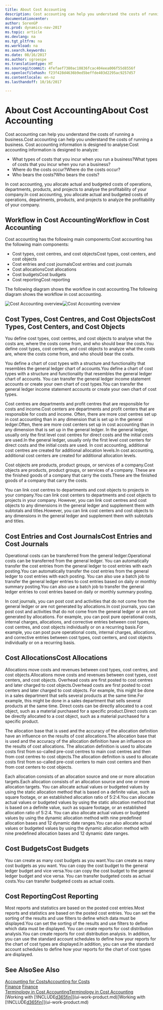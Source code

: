 ```yaml
---
title: About Cost Accounting
description: Cost accounting can help you understand the costs of running a business.
documentationcenter: 
author: SorenGP
ms.prod: dynamics-nav-2017
ms.topic: article
ms.devlang: na
ms.tgt_pltfrm: na
ms.workload: na
ms.search.keywords: 
ms.date: 08/16/2017
ms.author: sgroespe
ms.translationtype: HT
ms.sourcegitcommit: 4fefaef7380ac10836fcac404eea006f55d8556f
ms.openlocfilehash: f23f428d4636b9ed5beffde403d2295ac9257d57
ms.contentlocale: en-nz
ms.lasthandoff: 10/16/2017

---
```

# <a name="about-cost-accounting"></a><span data-ttu-id="e9f1d-103">About Cost Accounting</span><span class="sxs-lookup"><span data-stu-id="e9f1d-103">About Cost Accounting</span></span>
<span data-ttu-id="e9f1d-104">Cost accounting can help you understand the costs of running a business.</span><span class="sxs-lookup"><span data-stu-id="e9f1d-104">Cost accounting can help you understand the costs of running a business.</span></span> <span data-ttu-id="e9f1d-105">Cost accounting information is designed to analyse:</span><span class="sxs-lookup"><span data-stu-id="e9f1d-105">Cost accounting information is designed to analyze:</span></span>  

-   <span data-ttu-id="e9f1d-106">What types of costs that you incur when you run a business?</span><span class="sxs-lookup"><span data-stu-id="e9f1d-106">What types of costs that you incur when you run a business?</span></span>  
-   <span data-ttu-id="e9f1d-107">Where do the costs occur?</span><span class="sxs-lookup"><span data-stu-id="e9f1d-107">Where do the costs occur?</span></span>  
-   <span data-ttu-id="e9f1d-108">Who bears the costs?</span><span class="sxs-lookup"><span data-stu-id="e9f1d-108">Who bears the costs?</span></span>  

<span data-ttu-id="e9f1d-109">In cost accounting, you allocate actual and budgeted costs of operations, departments, products, and projects to analyse the profitability of your company.</span><span class="sxs-lookup"><span data-stu-id="e9f1d-109">In cost accounting, you allocate actual and budgeted costs of operations, departments, products, and projects to analyze the profitability of your company.</span></span>  

## <a name="workflow-in-cost-accounting"></a><span data-ttu-id="e9f1d-110">Workflow in Cost Accounting</span><span class="sxs-lookup"><span data-stu-id="e9f1d-110">Workflow in Cost Accounting</span></span>  
<span data-ttu-id="e9f1d-111">Cost accounting has the following main components:</span><span class="sxs-lookup"><span data-stu-id="e9f1d-111">Cost accounting has the following main components:</span></span>  

-   <span data-ttu-id="e9f1d-112">Cost types, cost centres, and cost objects</span><span class="sxs-lookup"><span data-stu-id="e9f1d-112">Cost types, cost centers, and cost objects</span></span>  
-   <span data-ttu-id="e9f1d-113">Cost entries and cost journals</span><span class="sxs-lookup"><span data-stu-id="e9f1d-113">Cost entries and cost journals</span></span>  
-   <span data-ttu-id="e9f1d-114">Cost allocations</span><span class="sxs-lookup"><span data-stu-id="e9f1d-114">Cost allocations</span></span>  
-   <span data-ttu-id="e9f1d-115">Cost budgets</span><span class="sxs-lookup"><span data-stu-id="e9f1d-115">Cost budgets</span></span>
-   <span data-ttu-id="e9f1d-116">Cost reporting</span><span class="sxs-lookup"><span data-stu-id="e9f1d-116">Cost reporting</span></span>  

<span data-ttu-id="e9f1d-117">The following diagram shows the workflow in cost accounting.</span><span class="sxs-lookup"><span data-stu-id="e9f1d-117">The following diagram shows the workflow in cost accounting.</span></span>  

<span data-ttu-id="e9f1d-118">![Cost Accounting overview](media/costaccountingoverview.png "CostAccountingOverview")</span><span class="sxs-lookup"><span data-stu-id="e9f1d-118">![Cost Accounting overview](media/costaccountingoverview.png "CostAccountingOverview")</span></span>  

## <a name="cost-types-cost-centers-and-cost-objects"></a><span data-ttu-id="e9f1d-119">Cost Types, Cost Centres, and Cost Objects</span><span class="sxs-lookup"><span data-stu-id="e9f1d-119">Cost Types, Cost Centers, and Cost Objects</span></span>  
<span data-ttu-id="e9f1d-120">You define cost types, cost centres, and cost objects to analyse what the costs are, where the costs come from, and who should bear the costs.</span><span class="sxs-lookup"><span data-stu-id="e9f1d-120">You define cost types, cost centers, and cost objects to analyze what the costs are, where the costs come from, and who should bear the costs.</span></span>  

<span data-ttu-id="e9f1d-121">You define a chart of cost types with a structure and functionality that resembles the general ledger chart of accounts.</span><span class="sxs-lookup"><span data-stu-id="e9f1d-121">You define a chart of cost types with a structure and functionality that resembles the general ledger chart of accounts.</span></span> <span data-ttu-id="e9f1d-122">You can transfer the general ledger income statement accounts or create your own chart of cost types.</span><span class="sxs-lookup"><span data-stu-id="e9f1d-122">You can transfer the general ledger income statement accounts or create your own chart of cost types.</span></span>  

<span data-ttu-id="e9f1d-123">Cost centres are departments and profit centres that are responsible for costs and income.</span><span class="sxs-lookup"><span data-stu-id="e9f1d-123">Cost centers are departments and profit centers that are responsible for costs and income.</span></span> <span data-ttu-id="e9f1d-124">Often, there are more cost centres set up in cost accounting than in any dimension that is set up in the general ledger.</span><span class="sxs-lookup"><span data-stu-id="e9f1d-124">Often, there are more cost centers set up in cost accounting than in any dimension that is set up in the general ledger.</span></span> <span data-ttu-id="e9f1d-125">In the general ledger, usually only the first level cost centres for direct costs and the initial costs are used.</span><span class="sxs-lookup"><span data-stu-id="e9f1d-125">In the general ledger, usually only the first level cost centers for direct costs and the initial costs are used.</span></span> <span data-ttu-id="e9f1d-126">In cost accounting, additional cost centres are created for additional allocation levels.</span><span class="sxs-lookup"><span data-stu-id="e9f1d-126">In cost accounting, additional cost centers are created for additional allocation levels.</span></span>  

<span data-ttu-id="e9f1d-127">Cost objects are products, product groups, or services of a company.</span><span class="sxs-lookup"><span data-stu-id="e9f1d-127">Cost objects are products, product groups, or services of a company.</span></span> <span data-ttu-id="e9f1d-128">These are the finished goods of a company that carry the costs.</span><span class="sxs-lookup"><span data-stu-id="e9f1d-128">These are the finished goods of a company that carry the costs.</span></span>  

<span data-ttu-id="e9f1d-129">You can link cost centres to departments and cost objects to projects in your company.</span><span class="sxs-lookup"><span data-stu-id="e9f1d-129">You can link cost centers to departments and cost objects to projects in your company.</span></span> <span data-ttu-id="e9f1d-130">However, you can link cost centres and cost objects to any dimensions in the general ledger and supplement them with subtotals and titles.</span><span class="sxs-lookup"><span data-stu-id="e9f1d-130">However, you can link cost centers and cost objects to any dimensions in the general ledger and supplement them with subtotals and titles.</span></span>  

## <a name="cost-entries-and-cost-journals"></a><span data-ttu-id="e9f1d-131">Cost Entries and Cost Journals</span><span class="sxs-lookup"><span data-stu-id="e9f1d-131">Cost Entries and Cost Journals</span></span>  
<span data-ttu-id="e9f1d-132">Operational costs can be transferred from the general ledger.</span><span class="sxs-lookup"><span data-stu-id="e9f1d-132">Operational costs can be transferred from the general ledger.</span></span> <span data-ttu-id="e9f1d-133">You can automatically transfer the cost entries from the general ledger to cost entries with each posting.</span><span class="sxs-lookup"><span data-stu-id="e9f1d-133">You can automatically transfer the cost entries from the general ledger to cost entries with each posting.</span></span> <span data-ttu-id="e9f1d-134">You can also use a batch job to transfer the general ledger entries to cost entries based on daily or monthly summary posting.</span><span class="sxs-lookup"><span data-stu-id="e9f1d-134">You can also use a batch job to transfer the general ledger entries to cost entries based on daily or monthly summary posting.</span></span>  

<span data-ttu-id="e9f1d-135">In cost journals, you can post cost and activities that do not come from the general ledger or are not generated by allocations.</span><span class="sxs-lookup"><span data-stu-id="e9f1d-135">In cost journals, you can post cost and activities that do not come from the general ledger or are not generated by allocations.</span></span> <span data-ttu-id="e9f1d-136">For example, you can post pure operational costs, internal charges, allocations, and corrective entries between cost types, cost centres, and cost objects individually or on a recurring basis.</span><span class="sxs-lookup"><span data-stu-id="e9f1d-136">For example, you can post pure operational costs, internal charges, allocations, and corrective entries between cost types, cost centers, and cost objects individually or on a recurring basis.</span></span>  

## <a name="cost-allocations"></a><span data-ttu-id="e9f1d-137">Cost Allocations</span><span class="sxs-lookup"><span data-stu-id="e9f1d-137">Cost Allocations</span></span>  
<span data-ttu-id="e9f1d-138">Allocations move costs and revenues between cost types, cost centres, and cost objects.</span><span class="sxs-lookup"><span data-stu-id="e9f1d-138">Allocations move costs and revenues between cost types, cost centers, and cost objects.</span></span> <span data-ttu-id="e9f1d-139">Overhead costs are first posted to cost centres and later charged to cost objects.</span><span class="sxs-lookup"><span data-stu-id="e9f1d-139">Overhead costs are first posted to cost centers and later charged to cost objects.</span></span> <span data-ttu-id="e9f1d-140">For example, this might be done in a sales department that sells several products at the same time.</span><span class="sxs-lookup"><span data-stu-id="e9f1d-140">For example, this might be done in a sales department that sells several products at the same time.</span></span> <span data-ttu-id="e9f1d-141">Direct costs can be directly allocated to a cost object, such as a material purchased for a specific product.</span><span class="sxs-lookup"><span data-stu-id="e9f1d-141">Direct costs can be directly allocated to a cost object, such as a material purchased for a specific product.</span></span>  

<span data-ttu-id="e9f1d-142">The allocation base that is used and the accuracy of the allocation definition have an influence on the results of cost allocations.</span><span class="sxs-lookup"><span data-stu-id="e9f1d-142">The allocation base that is used and the accuracy of the allocation definition have an influence on the results of cost allocations.</span></span> <span data-ttu-id="e9f1d-143">The allocation definition is used to allocate costs first from so-called pre-cost centres to main cost centres and then from cost centres to cost objects.</span><span class="sxs-lookup"><span data-stu-id="e9f1d-143">The allocation definition is used to allocate costs first from so-called pre-cost centers to main cost centers and then from cost centers to cost objects.</span></span>  

<span data-ttu-id="e9f1d-144">Each allocation consists of an allocation source and one or more allocation targets.</span><span class="sxs-lookup"><span data-stu-id="e9f1d-144">Each allocation consists of an allocation source and one or more allocation targets.</span></span> <span data-ttu-id="e9f1d-145">You can allocate actual values or budgeted values by using the static allocation method that is based on a definite value, such as square footage, or an established allocation ratio of 5:2:4.</span><span class="sxs-lookup"><span data-stu-id="e9f1d-145">You can allocate actual values or budgeted values by using the static allocation method that is based on a definite value, such as square footage, or an established allocation ratio of 5:2:4.</span></span> <span data-ttu-id="e9f1d-146">You can also allocate actual values or budgeted values by using the dynamic allocation method with nine predefined allocation bases and 12 dynamic date ranges.</span><span class="sxs-lookup"><span data-stu-id="e9f1d-146">You can also allocate actual values or budgeted values by using the dynamic allocation method with nine predefined allocation bases and 12 dynamic date ranges.</span></span>  

## <a name="cost-budgets"></a><span data-ttu-id="e9f1d-147">Cost Budgets</span><span class="sxs-lookup"><span data-stu-id="e9f1d-147">Cost Budgets</span></span>  
<span data-ttu-id="e9f1d-148">You can create as many cost budgets as you want.</span><span class="sxs-lookup"><span data-stu-id="e9f1d-148">You can create as many cost budgets as you want.</span></span> <span data-ttu-id="e9f1d-149">You can copy the cost budget to the general ledger budget and vice versa.</span><span class="sxs-lookup"><span data-stu-id="e9f1d-149">You can copy the cost budget to the general ledger budget and vice versa.</span></span> <span data-ttu-id="e9f1d-150">You can transfer budgeted costs as actual costs.</span><span class="sxs-lookup"><span data-stu-id="e9f1d-150">You can transfer budgeted costs as actual costs.</span></span>  

## <a name="cost-reporting"></a><span data-ttu-id="e9f1d-151">Cost Reporting</span><span class="sxs-lookup"><span data-stu-id="e9f1d-151">Cost Reporting</span></span>  
<span data-ttu-id="e9f1d-152">Most reports and statistics are based on the posted cost entries.</span><span class="sxs-lookup"><span data-stu-id="e9f1d-152">Most reports and statistics are based on the posted cost entries.</span></span> <span data-ttu-id="e9f1d-153">You can set the sorting of the results and use filters to define which data must be displayed.</span><span class="sxs-lookup"><span data-stu-id="e9f1d-153">You can set the sorting of the results and use filters to define which data must be displayed.</span></span> <span data-ttu-id="e9f1d-154">You can create reports for cost distribution analysis.</span><span class="sxs-lookup"><span data-stu-id="e9f1d-154">You can create reports for cost distribution analysis.</span></span> <span data-ttu-id="e9f1d-155">In addition, you can use the standard account schedules to define how your reports for the chart of cost types are displayed.</span><span class="sxs-lookup"><span data-stu-id="e9f1d-155">In addition, you can use the standard account schedules to define how your reports for the chart of cost types are displayed.</span></span>  

## <a name="see-also"></a><span data-ttu-id="e9f1d-156">See Also</span><span class="sxs-lookup"><span data-stu-id="e9f1d-156">See Also</span></span>  
 [<span data-ttu-id="e9f1d-157">Accounting for Costs</span><span class="sxs-lookup"><span data-stu-id="e9f1d-157">Accounting for Costs</span></span>](finance-manage-cost-accounting.md)  
 <span data-ttu-id="e9f1d-158">[Finance](finance.md) </span><span class="sxs-lookup"><span data-stu-id="e9f1d-158">[Finance](finance.md) </span></span>  
 [<span data-ttu-id="e9f1d-159">Terminology in Cost Accounting</span><span class="sxs-lookup"><span data-stu-id="e9f1d-159">Terminology in Cost Accounting</span></span>](finance-terminology-in-cost-accounting.md)  
 <span data-ttu-id="e9f1d-160">[Working with [!INCLUDE[d365fin](includes/d365fin_md.md)]](ui-work-product.md)</span><span class="sxs-lookup"><span data-stu-id="e9f1d-160">[Working with [!INCLUDE[d365fin](includes/d365fin_md.md)]](ui-work-product.md)</span></span>

